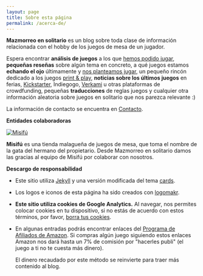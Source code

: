 ```yaml
---
layout: page
title: Sobre esta página
permalink: /acerca-de/
---
```



**Mazmorreo en solitario** es un blog sobre toda clase de información
relacionada con el hobby de los juegos de mesa de un jugador.

Espera encontrar **análisis de juegos** a los que
[hemos podido jugar]({{site.baseurl}}/analisis/), **pequeñas
reseñas** sobre algún tema en concreto, a qué juegos estamos **echando el ojo**
últimamente y [nos planteamos jugar]({{site.baseurl}}/ojeando), un pequeño 
rincón dedicado a los juegos [print &
play]({{site.baseurl}}/rincon-print-and-play), **noticias sobre los últimos
juegos** en ferias, [Kickstarter]({{site.baseurl}}/etiqueta/kickstarter/),
Indiegogo, [Verkami]({{site.baseurl}}/etiqueta/verkami) u otras plataformas de
crowdfunding, pequeñas **traducciones** de reglas juegos y cualquier otra
información aleatoria sobre juegos en solitario que nos parezca relevante :) 


La información de contacto se encuentra en
[Contacto]({{site.baseurl}}/contacto/). 


**Entidades colaboradoras**

<div class="row">
    <div class="col-md-3">
        <a href="https://www.misifu.es/" target="_blank">
            <img src="{{site.baseurl}}/images/logo-misifu-juegosdemesa.png"
            alt="Misifú">
        </a>
    </div>
    <div class="col-md-9">
        <p><strong>Misifú</strong> es una tienda malagueña de juegos de mesa,
            que toma el nombre de la gata del hermano del propietario.
            Desde Mazmorreo en solitario damos las gracias al equipo de Misifú
            por colaborar con nosotros.
        </p>
    </div>
</div>


**Descargo de responsabilidad**

* Este sitio utiliza [Jekyll](https://jekyllrb.com/) y una versión modificada
del tema [cards](https://github.com/sharu725/cards).
* Los logos e iconos de esta página ha sido creados con
  [logomakr](https://logomakr.com). 

* **Este sitio utiliza cookies de Google Analytics.**
    Al navegar, nos permites
    colocar cookies en tu dispositivo, si no estás de acuerdo con estos términos,
    por favor, [borra tus
    cookies](https://www.google.es/search?q=como+borrar+cookies). 

* En algunas entradas podrás encontrar enlaces del [Programa de Afiliados de
  Amazon](https://afiliados.amazon.es/help/operating/schedule). Si compras
  algún juego siguiendo estos enlaces Amazon nos dará hasta un 7% de comisión
  por "hacerles publi" (el juego a ti no te cuesta más dinero).
  
  El dinero recaudado por este método se reinvierte para traer más
  contenido al blog.
